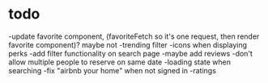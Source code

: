 # todo

-update favorite component, (favoriteFetch so it's one request, then render favorite component)? maybe not
-trending filter
-icons when displaying perks
-add filter functionality on search page
-maybe add reviews
-don't allow multiple people to reserve on same date
-loading state when searching
-fix "airbnb your home" when not signed in
-ratings
